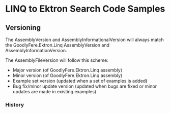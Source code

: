 ﻿# LINQ to Ektron Search Code Samples

## Versioning
The AssemblyVersion and AssemblyInformationalVersion will always match the
GoodlyFere.Ektron.Linq AssemblyVersion and AssemblyInformationVersion.

The AssemblyFileVersion will follow this scheme:
- Major version (of GoodlyFere.Ektron.Linq assembly)
- Minor version (of GoodlyFere.Ektron.Linq assembly)
- Example set version (updated when a set of examples is added)
- Bug fix/minor update version (updated when bugs are fixed or minor updates are made in existing examples)

### History
